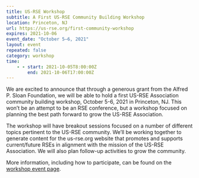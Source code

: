 ```yaml
---
title: US-RSE Workshop
subtitle: A First US-RSE Community Building Workshop
location: Princeton, NJ
url: https://us-rse.org/first-community-workshop
expires: 2021-10-06
event_date: "October 5–6, 2021"
layout: event
repeated: false
category: workshop
time:
    - - start: 2021-10-05T8:00:00Z
        end: 2021-10-06T17:00:00Z
---
```



We are excited to announce that through a generous grant from the
Alfred P. Sloan Foundation, we will be able to hold a first US-RSE
Association community building workshop, October 5-6, 2021 in
Princeton, NJ. This won’t be an attempt to be an RSE conference, but a
workshop focused on planning the best path forward to grow the US-RSE
Association.

The workshop will have breakout sessions focused on a number of
different topics pertinent to the US-RSE community. We’ll be working
together to generate content for the us-rse.org website that promotes
and supports current/future RSEs in alignment with the mission of the
US-RSE Association. We will also plan follow-up activities to grow the
community.

More information, including how to participate, can be found on the
[workshop event page](https://us-rse.org/first-community-workshop/).
